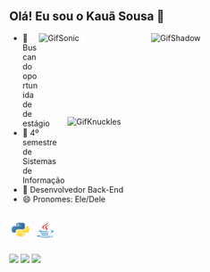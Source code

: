## Olá! Eu sou o Kauã Sousa 👋

<div>
  <img align="right" alt="GifShadow" height="200" width="200" hspace="50" src="https://i.pinimg.com/originals/ca/59/c7/ca59c7300ea299fc9f429da8e7924e5c.gif">
  <img align="right" alt="GifSonic" height="150" width="150" hspace="1" src="https://i.pinimg.com/originals/a7/13/9e/a7139e21e1dfa26587907ff2e042a4ec.gif">
  <img align="right" alt="GifKnuckles" height="100" width="100" hspace="0" src="https://static.wikia.nocookie.net/a794adbc-af6b-42ef-9eca-0e9e96cf2339/scale-to-width/370">
</div>

    
- 🔭 Buscando oportunidade de estágio
- 🌱 4º semestre de Sistemas de Informação
- 👾 Desenvolvedor Back-End
- 😄 Pronomes: Ele/Dele
 

 <div style="display: inline_block"><br>
  <img align="center" alt="Kaua-Python" height="30" width="40" src="https://raw.githubusercontent.com/devicons/devicon/master/icons/python/python-original.svg">
  <img align="center" alt="Kaua-Java" height="30" width="40" src="https://raw.githubusercontent.com/devicons/devicon/master/icons/java/java-original.svg">
</div>
 
  ##
 
<div> 
  <a href="https://instagram.com/saintkaua" target="_blank"><img src="https://img.shields.io/badge/-Instagram-%23E4405F?style=for-the-badge&logo=instagram&logoColor=white" target="_blank"></a>
  <a href = "mailto:kauasousa.alves1@gmail.com"><img src="https://img.shields.io/badge/-Gmail-%23333?style=for-the-badge&logo=gmail&logoColor=white" target="_blank"></a>
  <a href="https://www.linkedin.com/in/saintkaua" target="_blank"><img src="https://img.shields.io/badge/-LinkedIn-%230077B5?style=for-the-badge&logo=linkedin&logoColor=white" target="_blank"></a> 
  
</div>
